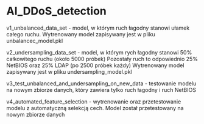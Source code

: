 # AI_DDoS_detection

v1_unbalanced_data_set - model, w którym ruch łagodny stanowi ułamek całego ruchu.
                            Wytrenowany model zapisywany jest w pliku unbalancec_model.pkl

v2_undersampling_data_set - model, w którym rych łagodny stanowi 50% całkowitego ruchu (około 5000 próbek)
                               Pozostały ruch to odpowiednio 25% NetBIOS oraz 25% LDAP (po 2500 próbek każdy)
                               Wytrenowany model zapisywany jest w pliku undersampling_model.pkl

v3_test_unbalanced_and_undersampling_on_new_data - testowanie modelu na nowym zbiorze danych, który zawiera tylko ruch łagodny
                               i ruch NetBIOS

v4_automated_feature_selection - wytrenowanie oraz przetestowanie modelu z automatyczną selekcją cech. Model został
                                przetestowany na nowym zbiorze danych